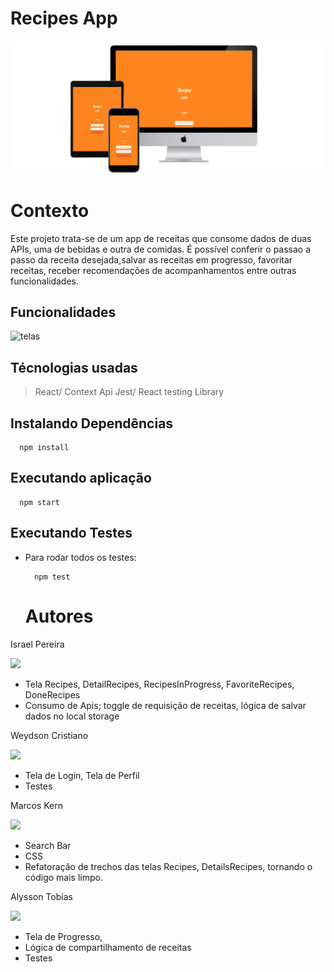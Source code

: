  
# Recipes App

<div>
  <img src="src/images/3-devices-black.png" alt="telas"/>
</div>

# Contexto
Este projeto trata-se de um app de receitas que consome dados de duas APIs, uma de bebidas e outra de comidas.
É possível conferir o passao a passo da receita desejada,salvar as receitas em progresso, favoritar receitas, receber recomendações
de acompanhamentos entre outras funcionalidades. 

## Funcionalidades 

<div>
  <img src="src/images/RECIPESmusica_AdobeExpress (1).gif" alt="telas"/>
</div>

## Técnologias usadas
> React/ Context Api
> Jest/ React testing Library 

## Instalando Dependências

  ```
    npm install
  ``` 
## Executando aplicação

  ```
    npm start
  ```

## Executando Testes

* Para rodar todos os testes:

  ```
    npm test
  ```
  # Autores
  
<div>
  <div>
    <p>Israel Pereira</p>
    <a href="//github.com/IsraelViPe/recipesApp"><img src="https://avatars.githubusercontent.com/u/106566391?s=64&v=4" width=50></a>
   
   * Tela Recipes, DetailRecipes, RecipesInProgress, FavoriteRecipes, DoneRecipes
   * Consumo de Apis; toggle de requisição de receitas, lógica de salvar dados no local storage
   
  </div>  
  <div>
    <p>Weydson Cristiano</p>
    <a href="//github.com/WeydsonCristiano"><img src="https://avatars.githubusercontent.com/u/106351457?s=64&v=4" width=50></a>

  * Tela de Login, Tela de Perfil
  * Testes  
  
  </div>  
  <div>
    <p>Marcos Kern</p>
    <a href="//github.com/MarcosKern"><img src="https://avatars.githubusercontent.com/u/98438915?s=64&v=4" width=50" width=50></a>

  * Search Bar
  * CSS
  * Refatoração de trechos das telas Recipes, DetailsRecipes, tornando o código mais limpo.  
  </div>  
  <div>
    <p>Alysson Tobias</p>
    <a href="//github.com/alysson-tobias"><img src="https://avatars.githubusercontent.com/u/52948987?s=64&v=4" width=50" width=50></a>  

  * Tela de Progresso, 
  * Lógica de compartilhamento de receitas
  * Testes  
 </div>  
</div>  
  
